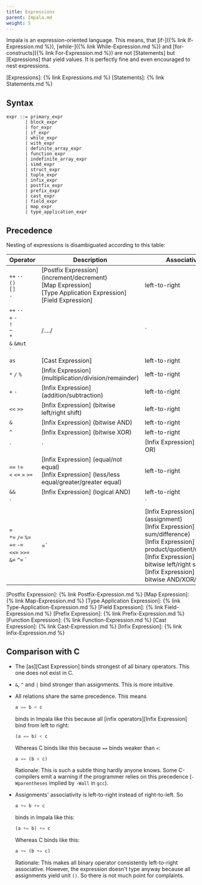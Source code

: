```yaml
---
title: Expressions
parent: Impala.md
weight: 5
---
```


Impala is an expression-oriented language.
This means, that [if-]({% link If-Expression.md %}), [while-]({% link While-Expression.md %}) and [for-constructs]({% link For-Expression.md %}) are not [Statements] but [Expressions] that yield values.
It is perfectly fine and even encouraged to nest expressions.

[Expressions]: {% link Expressions.md %}
[Statements]: {% link Statements.md %}

## Syntax

```
expr ::= primary_expr
       | block_expr
       | for_expr
       | if_expr
       | while_expr
       | with_expr
       | definite_array_expr
       | function_expr
       | indefinite_array_expr
       | simd_expr
       | struct_expr
       | tuple_expr
       | infix_expr
       | postfix_expr
       | prefix_expr
       | cast_expr
       | field_expr
       | map_expr
       | type_application_expr
```

## Precedence

Nesting of expressions is disambiguated according to this table:

Operator | Description | Associativity
---------|-------------|--------------
`++` `--` <br/> `()` <br/> `[]` <br/> `.` | [Postfix Expression] (increment/decrement) <br/> [Map Expression] <br/> [Type Application Expression] <br/> [Field Expression] | left-to-right
`++` `--` <br/> `+` `-` <br/> `!` <br/> `~` <br/> `*` <br/> `&` `&mut` <br/> `|/*....*/|` | [Prefix Expression] (increment/decrement) <br/> [Prefix Expression] (unary plus/minus) <br/> [Prefix Expression] (logical/bitwise NOT) <br/> [Prefix Expression] (alloc) <br/> [Prefix Expression] (dereference) <br/> [Prefix Expression] (address-of/mutable address-of) <br/> [Function Expression] | right-to-left
`as` | [Cast Expression] | left-to-right
`*` `/` `%` | [Infix Expression] (multiplication/division/remainder) | left-to-right
`+` `-` | [Infix Expression] (addition/subtraction) | left-to-right
`<<` `>>` | [Infix Expression] (bitwise left/right shift) | left-to-right
 `&` | [Infix Expression] (bitwise AND) | left-to-right
 `^` | [Infix Expression] (bitwise XOR) | left-to-right
 `|` | [Infix Expression] (bitwise  OR) | left-to-right
`==` `!=` <br/> `<` `<=` `>` `>=` | [Infix Expression] (equal/not equal) <br/> [Infix Expression] (less/less equal/greater/greater equal) | left-to-right
`&&` | [Infix Expression] (logical AND) | left-to-right
`||` | [Infix Expression] (logical  OR) | left-to-right
`=` <br/> `*=` `/=` `%=`  <br/> `+=` `-=` <br/> `<<=` `>>=`  <br/> `&=` `^=` `|=` | [Infix Expression] (assignment) <br/> [Infix Expression] (assign by sum/difference) <br/> [Infix Expression] (assign by product/quotient/remainder) <br/> [Infix Expression] (assign by bitwise left/right shift) <br/> [Infix Expression] (assign by bitwise AND/XOR/OR) | left-to-right

[Postfix Expression]: {% link Postfix-Expression.md %}
[Map Expression]: {% link Map-Expression.md %}
[Type Application Expression]: {% link Type-Application-Expression.md %}
[Field Expression]: {% link Field-Expression.md %}
[Prefix Expression]: {% link Prefix-Expression.md %}
[Function Expression]: {% link Function-Expression.md %}
[Cast Expression]: {% link Cast-Expression.md %}
[Infix Expression]: {% link Infix-Expression.md %}

## Comparison with C

* The [as][Cast Expression] binds strongest of all binary operators.
    This one does not exist in C.
* `&`, `^` and `|` bind stronger than assignments. This is more intuitive.
* All relations share the same precedence. This means

    ```rust
    a == b < c
    ```
    binds in Impala like this because all [infix operators][Infix Expression] bind from left to right:
    ```rust
    (a == b) < c
    ```
    Whereas C binds like this because ``==`` binds weaker than ``<``:
    ```rust
    a == (b < c)
    ```
    Rationale:
    This is such a subtle thing hardly anyone knows.
    Some C-compilers emit a warning if the programmer relies on this precedence (```-Wparentheses``` implied by ```-Wall``` in ```gcc```).
* Assignments' associativity is left-to-right instead of right-to-left.
    So
    ```rust
    a += b += c
    ```
    binds in Impala like this:
    ```rust
    (a += b) += c
    ```
    Whereas C binds like this:
    ```rust
    a += (b += c)
    ```
    Rationale:
    This makes all binary operator consistently left-to-right associative.
    However, the expression doesn't type anyway because all assignments yield unit ```()```.
    So there is not much point for complaints.
